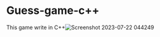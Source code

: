 # Guess-game-c++
This game write in C++![Screenshot 2023-07-22 044249](https://github.com/gsifat4/Guess-game/assets/134460838/0ece34dd-ad48-4eb7-a117-b4b4f2008051)
